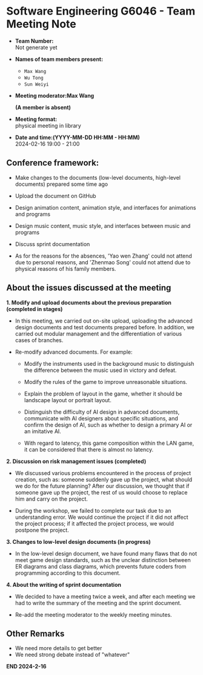 ﻿# Software Engineering G6046 - Team Meeting Note

* **Team Number:**  
    Not generate yet

* **Names of team members present:** 
   * `Max Wang`
    * `Wu Tong`
    * `Sun Weiyi`
   
* **Meeting moderator:Max Wang**
   
    **(A member is absent)**
    
* **Meeting format:**   
    physical meeting in library

* **Date and time:(YYYY-MM-DD HH:MM - HH:MM)**  
    2024-02-16 19:00 - 21:00


## Conference framework:

 * Make changes to the documents (low-level documents, high-level documents) prepared some time ago
 
 * Upload the document on GitHub
 
 * Design animation content, animation style, and interfaces for animations and programs
 
 * Design music content, music style, and interfaces between music and programs
 
 * Discuss sprint documentation

 * As for the reasons for the absences, 'Yao wen Zhang' could not attend due to personal reasons, and 'Zhenmao Song' could not attend due to physical reasons of his family members.


## About the issues discussed at the meeting 
 
**1. Modify and upload documents about the previous preparation (completed in stages)**
  
   * In this meeting, we carried out on-site upload, uploading the advanced design documents and test documents prepared before. In addition, we carried out modular management and the differentiation of various cases of branches.
  
   * Re-modify advanced documents. For example:
       * Modify the instruments used in the background music to distinguish the difference between the music used in victory and defeat.

       * Modify the rules of the game to improve unreasonable situations.

       * Explain the problem of layout in the game, whether it should be landscape layout or portrait layout.

       * Distinguish the difficulty of AI design in advanced documents, communicate with AI designers about specific situations, and confirm the design of AI, such as whether to design a primary AI or an imitative AI.

       * With regard to latency, this game composition within the LAN game, it can be considered that there is almost no latency.
     
**2. Discussion on risk management issues (completed)**

 * We discussed various problems encountered in the process of project creation, such as: someone suddenly gave up the project, what should we do for the future planning? After our discussion, we thought that if someone gave up the project, the rest of us would choose to replace him and carry on the project.
 
 * During the workshop, we failed to complete our task due to an understanding error. We would continue the project if it did not affect the project process; if it affected the project process, we would postpone the project.
 
**3. Changes to low-level design documents (in progress)**

* In the low-level design document, we have found many flaws that do not meet game design standards, such as the unclear distinction between ER diagrams and class diagrams, which prevents future coders from programming according to this document.

**4. About the writing of sprint documentation**

* We decided to have a meeting twice a week, and after each meeting we had to write the summary of the meeting and the sprint document.

* Re-add the meeting moderator to the weekly meeting minutes.



## Other Remarks

* We need more details to get better
* We need strong debate instead of "whatever"


**END 2024-2-16**
